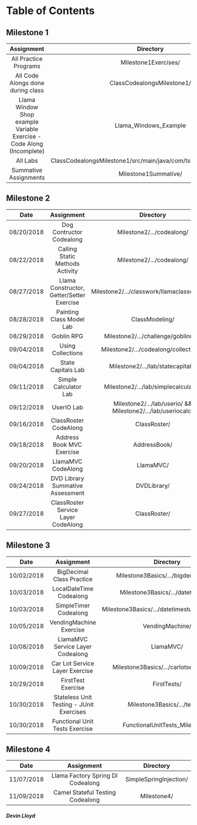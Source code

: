 # Table of Contents

## Milestone 1
 
| Assignment | Directory |
|:---------------:|:------------:|
| All Practice Programs | Milestone1Exercises/ |
| All Code Alongs done during class | ClassCodealongsMilestone1/ |
| Llama Window Shop example Variable Exercise - Code Along (Incomplete) | Llama_Windows_Example |
| All Labs | ClassCodealongsMilestone1/src/main/java/com/tsguild/milestone1/labs |
| Summative Assignments | Milestone1Summative/ |

## Milestone 2
 
| Date | Assignment | Directory |
|:----:|:----------:|:---------:|
| 08/20/2018 | Dog Contructor Codealong | Milestone2/.../codealong/ |
| 08/22/2018 | Calling Static Methods Activity | Milestone2/.../codealong/ |
| 08/27/2018 | Llama Constructor, Getter/Setter Exercise | Milestone2/.../classwork/llamaclassdiagram/ |
| 08/28/2018 | Painting Class Model Lab | ClassModeling/ |
| 08/29/2018 | Goblin RPG | Milestone2/.../challenge/goblinrpg/ |
| 09/04/2018 | Using Collections | Milestone2/.../codealong/collections/ |
| 09/04/2018 | State Capitals Lab | Milestone2/.../lab/statecapitals/ |
| 09/11/2018 | Simple Calculator Lab | Milestone2/.../lab/simplecalculator/ |
| 09/12/2018 | UserIO Lab | Milestone2/.../lab/userio/ && Milestone2/.../lab/useriocalc/ |
| 09/16/2018 | ClassRoster CodeAlong | ClassRoster/ |
| 09/18/2018 | Address Book MVC Exercise | AddressBook/ |
| 09/20/2018 | LlamaMVC CodeAlong | LlamaMVC/ |
| 09/24/2018 | DVD Library Summative Assessment | DVDLibrary/ |
| 09/27/2018 | ClassRoster Service Layer CodeAlong | ClassRoster/ |

## Milestone 3

| Date | Assignment | Directory |
|:----:|:----------:|:---------:|
| 10/02/2018 | BigDecimal Class Practice | Milestone3Basics/.../bigdecimalwork |
| 10/03/2018 | LocalDateTime Codealong | Milestone3Basics/.../datetimestuff |
| 10/03/2018 | SimpleTimer Codealong | Milestone3Basics/.../datetimestuff/simpletimer/ |
| 10/05/2018 | VendingMachine Exercise | VendingMachine/ |
| 10/08/2018 | LlamaMVC Service Layer Codealong | LlamaMVC/ |
| 10/09/2018 | Car Lot Service Layer Exercise | Milestone3Basics/.../carlotservicelayer/ |
| 10/29/2018 | FirstTest Exercise | FirstTests/ |
| 10/30/2018 | Stateless Unit Testing - JUnit Exercises | Milestone3Basics/.../testing/ |
| 10/30/2018 | Functional Unit Tests Exercise |  FunctionalUnitTests_MilestoneIII |

## Milestone 4

| Date | Assignment | Directory |
|:------:|:----------------:|:------------:|
| 11/07/2018 | Llama Factory Spring DI Codealong | SimpleSpringInjection/ |
| 11/09/2018 | Camel Stateful Testing Codealong | Milestone4/ |

##### Devin Lloyd
